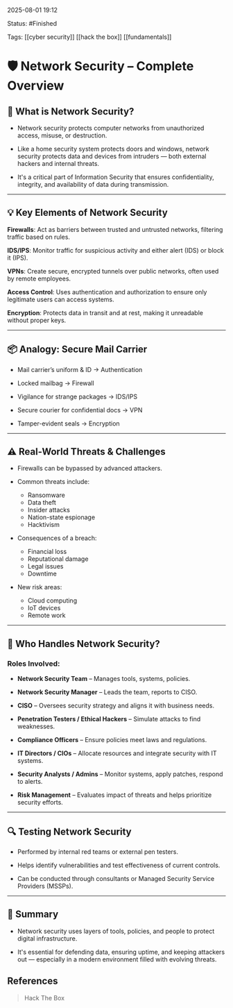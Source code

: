 2025-08-01 19:12

Status: #Finished 

Tags: [[cyber security]] [[hack the box]] [[fundamentals]]


# 🛡️ Network Security – Complete Overview


## 📌 What is Network Security?

- Network security protects computer networks from unauthorized access, misuse, or destruction.

- Like a home security system protects doors and windows, network security protects data and devices from intruders — both external hackers and internal threats.

- It's a critical part of Information Security that ensures confidentiality, integrity, and availability of data during transmission.

---

## 💡 Key Elements of Network Security

**Firewalls**: Act as barriers between trusted and untrusted networks, filtering traffic based on rules.

**IDS/IPS**: Monitor traffic for suspicious activity and either alert (IDS) or block it (IPS).

**VPNs**: Create secure, encrypted tunnels over public networks, often used by remote employees.

**Access Control**: Uses authentication and authorization to ensure only legitimate users can access systems.

**Encryption**: Protects data in transit and at rest, making it unreadable without proper keys.

---

## 📦 Analogy: Secure Mail Carrier

- Mail carrier’s uniform & ID → Authentication

- Locked mailbag → Firewall

- Vigilance for strange packages → IDS/IPS

- Secure courier for confidential docs → VPN

- Tamper-evident seals → Encryption

---

## ⚠️ Real-World Threats & Challenges

- Firewalls can be bypassed by advanced attackers.

- Common threats include:
  - Ransomware
  - Data theft
  - Insider attacks
  - Nation-state espionage
  - Hacktivism

- Consequences of a breach:
  - Financial loss
  - Reputational damage
  - Legal issues
  - Downtime

- New risk areas:
  - Cloud computing
  - IoT devices
  - Remote work

---

## 🎯 Who Handles Network Security?

### Roles Involved:

- **Network Security Team** – Manages tools, systems, policies.

- **Network Security Manager** – Leads the team, reports to CISO.

- **CISO** – Oversees security strategy and aligns it with business needs.

- **Penetration Testers / Ethical Hackers** – Simulate attacks to find weaknesses.

- **Compliance Officers** – Ensure policies meet laws and regulations.

- **IT Directors / CIOs** – Allocate resources and integrate security with IT systems.

- **Security Analysts / Admins** – Monitor systems, apply patches, respond to alerts.

- **Risk Management** – Evaluates impact of threats and helps prioritize security efforts.

---

## 🔍 Testing Network Security

- Performed by internal red teams or external pen testers.

- Helps identify vulnerabilities and test effectiveness of current controls.

- Can be conducted through consultants or Managed Security Service Providers (MSSPs).

---

## 🧠 Summary

- Network security uses layers of tools, policies, and people to protect digital infrastructure.

- It's essential for defending data, ensuring uptime, and keeping attackers out — especially in a modern environment filled with evolving threats.






## References


> Hack The Box
